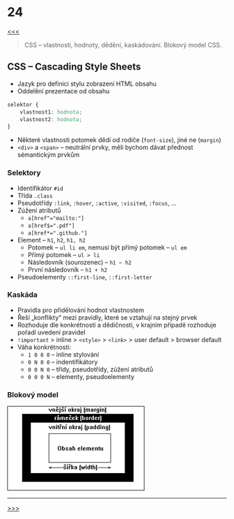 # 24

[<<<](./23.MD)
> CSS – vlastnosti, hodnoty, dědění, kaskádování. Blokový model CSS.

## CSS – Cascading Style Sheets

* Jazyk pro definici stylu zobrazení HTML obsahu
* Oddelění prezentace od obsahu

```css
selektor {
    vlastnost1: hodnota;
    vlastnost2: hodnota;
}
```

* Některé vlastnosti potomek dědí od rodiče (`font-size`), jiné ne (`margin`)
* `<div>` a `<span>` – neutrální prvky, měli bychom dávat přednost sémantickým prvkům

### Selektory

* Identifikátor `#id`
* Třída `.class`
* Pseudotřídy `:link`, `:hover`, `:active`, `:visited`, `:focus`, ...
* Zúžení atributů
  * `a[href^="mailto:"]`
  * `a[href$=".pdf"]`
  * `a[href*=".github."]`
* Element – `h1`, `h2`, `h1, h2`
  * Potomek – `ul li em`, nemusí být přímý potomek – `ul em`
  * Přímý potomek – `ul > li`
  * Následovník (sourozenec) – `h1 ~ h2`
  * První následovník – `h1 + h2`
* Pseudoelementy `::first-line`, `::first-letter`

### Kaskáda

* Pravidla pro přidělování hodnot vlastnostem
* Řeší „konflikty“ mezi pravidly, které se vztahují na stejný prvek
* Rozhoduje dle konkrétnosti a dědičnosti, v krajním případě rozhoduje pořadí uvedení pravidel
* `!important` > inline > `<style>` > `<link>` > user default > browser default
* Váha konkrétnosti:
  * `1 0 0 0` – inline stylování
  * `0 N 0 0` – indentifikátory
  * `0 0 N 0` – třídy, pseudotřídy, zúžení atributů
  * `0 0 0 N` – elementy, pseudoelementy

### Blokový model

![Blokový model CSS](./MG/24_01.png)

---
[>>>](./25.MD)
